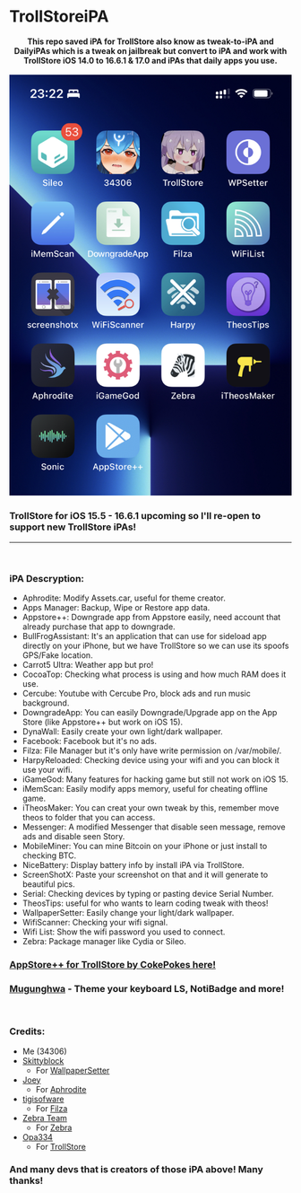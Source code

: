 # TrollStoreiPA

<div style="text-align: center;">
<b>This repo saved iPA for TrollStore also know as tweak-to-iPA and DailyiPAs which is a tweak on jailbreak but convert to iPA and work with TrollStore iOS 14.0 to 16.6.1 & 17.0 and iPAs that daily apps you use.</b><br><br>

<img src="https://raw.githubusercontent.com/34306/TrollStoreiPA/main/484FAFB0-CF69-49F8-9077-37C1E3C4A174.jpeg">
</div>

### TrollStore for iOS 15.5 - 16.6.1 upcoming so I'll re-open to support new TrollStore iPAs!
___
<br>

### iPA Descryption:
* Aphrodite: Modify Assets.car, useful for theme creator.
* Apps Manager: Backup, Wipe or Restore app data.
* Appstore++: Downgrade app from Appstore easily, need account that already purchase that app to downgrade.
* BullFrogAssistant: It's an application that can use for sideload app directly on your iPhone, but we have TrollStore so we can use its spoofs GPS/Fake location.
* Carrot5 Ultra: Weather app but pro!
* CocoaTop: Checking what process is using and how much RAM does it use.
* Cercube: Youtube with Cercube Pro, block ads and run music background.
* DowngradeApp: You can easily Downgrade/Upgrade app on the App Store (like Appstore++ but work on iOS 15).
* DynaWall: Easily create your own light/dark wallpaper.
* Facebook: Facebook but it's no ads.
* Filza: File Manager but it's only have write permission on /var/mobile/.
* HarpyReloaded: Checking device using your wifi and you can block it use your wifi.
* iGameGod: Many features for hacking game but still not work on iOS 15.
* iMemScan: Easily modify apps memory, useful for cheating offline game.
* iTheosMaker: You can creat your own tweak by this, remember move theos to folder that you can access.
* Messenger: A modified Messenger that disable seen message, remove ads and disable seen Story.
* MobileMiner: You can mine Bitcoin on your iPhone or just install to checking BTC.
* NiceBattery: Display battery info by install iPA via TrollStore.
* ScreenShotX: Paste your screenshot on that and it will generate to beautiful pics.
* Serial: Checking devices by typing or pasting device Serial Number.
* TheosTips: useful for who wants to learn coding tweak with theos!
* WallpaperSetter: Easily change your light/dark wallpaper.
* WifiScanner: Checking your wifi signal.
* Wifi List: Show the wifi password you used to connect.
* Zebra: Package manager like Cydia or Sileo.


### [AppStore++ for TrollStore by CokePokes here!](https://github.com/CokePokes/AppStorePlus-TrollStore)

### [Mugunghwa](https://github.com/s8ngyu/Mugunghwa) - Theme your keyboard LS, NotiBadge and more!


<br>

### Credits:
* Me (34306)
* [Skittyblock](https://github.com/Skittyblock)
  * For [WallpaperSetter](https://github.com/Skittyblock/WallpaperSetter)
* [Joey](https://github.com/joey-gm)
  * For [Aphrodite](https://github.com/joey-gm/Aphrodite)
* [tigisofware](https://github.com/tigisoftware)
  * For [Filza](https://github.com/tigisoftware/Filza-localization)
* [Zebra Team](https://github.com/zbrateam)
  * For [Zebra](https://github.com/zbrateam/Zebra)
* [Opa334](https://github.com/opa334)
  * For [TrollStore](https://github.com/opa334/TrollStore)

### And many devs that is creators of those iPA above! Many thanks!
